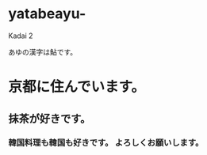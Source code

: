 # yatabeayu-
Kadai 2
<html lang="ja">
  <head>
    <title>私の名前はあゆです。</title>
  </head>
      <body>あゆの漢字は鮎です。
        <h1>京都に住んでいます。</h1>
        <h2>抹茶が好きです。</h2>
        <h3>韓国料理も韓国も好きです。<h/3>
          <!-- コメント-->よろしくお願いします。
      </body>
</html>
